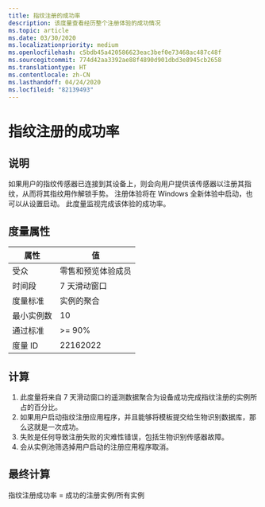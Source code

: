 ```yaml
---
title: 指纹注册的成功率
description: 该度量查看经历整个注册体验的成功情况
ms.topic: article
ms.date: 03/30/2020
ms.localizationpriority: medium
ms.openlocfilehash: c5bdb45a420586623eac3bef0e73468ac487c48f
ms.sourcegitcommit: 774d42aa3392ae88f4890d901dbd3e8945cb2658
ms.translationtype: HT
ms.contentlocale: zh-CN
ms.lasthandoff: 04/24/2020
ms.locfileid: "82139493"
---
```

# <a name="success-rate-of-fingerprint-enrollment"></a>指纹注册的成功率

## <a name="description"></a>说明 

如果用户的指纹传感器已连接到其设备上，则会向用户提供该传感器以注册其指纹，从而将其指纹用作解锁手势。 注册体验将在 Windows 全新体验中启动，也可以从设置启动。 此度量监视完成该体验的成功率。

## <a name="measure-attributes"></a>度量属性

|属性|值|
|----|----|
|受众 |零售和预览体验成员|
|时间段 |7 天滑动窗口|
|度量标准 |实例的聚合|
|最小实例数 |10|
|通过标准 |>= 90%|
|度量 ID |22162022|

## <a name="calculation"></a>计算

1.  此度量将来自 7 天滑动窗口的遥测数据聚合为设备成功完成指纹注册的实例所占的百分比。 
2.  如果用户启动指纹注册应用程序，并且能够将模板提交给生物识别数据库，那么这就是一次成功。
3.  失败是任何导致注册失败的灾难性错误，包括生物识别传感器故障。
4.  会从实例池筛选掉用户启动的注册应用程序取消。 

## <a name="final-calculation"></a>最终计算
指纹注册成功率 = 成功的注册实例/所有实例
